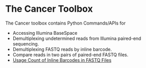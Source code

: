 # The Cancer Toolbox
The Cancer toolbox contains Python Commands/APIs for
* Accessing Illumina BaseSpace
* Demultiplexing undetermined reads from Illumina paired-end sequencing.
* Demultiplexing FASTQ reads by inline barcode.
* Compare reads in two pairs of paired-end FASTQ files.
* [Usage Count of Inline Barcodes in FASTQ Files](docs/CountInlineBarcode.md)

